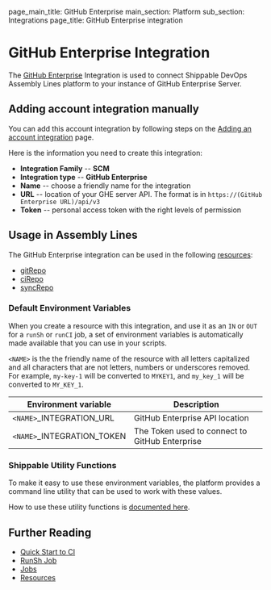 page_main_title: GitHub Enterprise
main_section: Platform
sub_section: Integrations
page_title: GitHub Enterprise integration

# GitHub Enterprise Integration

The [GitHub Enterprise](https://enterprise.github.com) Integration is used to connect Shippable DevOps Assembly Lines platform to your instance of GitHub Enterprise Server.

## Adding account integration manually

You can add this account integration by following steps on the [Adding an account integration](/platform/management/integrations/#adding-an-account-integration) page.

Here is the information you need to create this integration:

* **Integration Family** -- **SCM**
* **Integration type** -- **GitHub Enterprise**
* **Name** -- choose a friendly name for the integration
* **URL** -- location of your GHE server API. The format is in `https://(GitHub Enterprise URL)/api/v3`
* **Token** -- personal access token with the right levels of permission

## Usage in Assembly Lines

The GitHub Enterprise integration can be used in the following [resources](/platform/workflow/resource/overview/):

* [gitRepo](/platform/workflow/resource/gitrepo)
* [ciRepo](/platform/workflow/resource/cirepo)
* [syncRepo](/platform/workflow/resource/syncrepo)

### Default Environment Variables
When you create a resource with this integration, and use it as an `IN` or `OUT` for a `runSh` or `runCI` job, a set of environment variables is automatically made available that you can use in your scripts.

`<NAME>` is the the friendly name of the resource with all letters capitalized and all characters that are not letters, numbers or underscores removed. For example, `my-key-1` will be converted to `MYKEY1`, and `my_key_1` will be converted to `MY_KEY_1`.

| Environment variable						| Description                         |
| ------------- 								|------------------------------------ |
| `<NAME>`\_INTEGRATION\_URL    			| GitHub Enterprise API location |
| `<NAME>`\_INTEGRATION\_TOKEN			| The Token used to connect to GitHub Enterprise |

### Shippable Utility Functions
To make it easy to use these environment variables, the platform provides a command line utility that can be used to work with these values.

How to use these utility functions is [documented here](/platform/tutorial/workflow/using-shipctl).

## Further Reading
* [Quick Start to CI](/getting-started/ci-sample)
* [RunSh Job](/platform/workflow/job/runsh)
* [Jobs](/platform/workflow/job/overview)
* [Resources](/platform/workflow/resource/overview)
